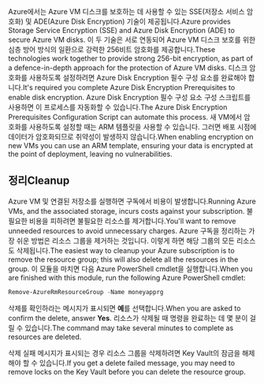 <span data-ttu-id="871c8-101">Azure에서는 Azure VM 디스크를 보호하는 데 사용할 수 있는 SSE(저장소 서비스 암호화) 및 ADE(Azure Disk Encryption) 기술이 제공됩니다.</span><span class="sxs-lookup"><span data-stu-id="871c8-101">Azure provides Storage Service Encryption (SSE) and Azure Disk Encryption (ADE) to secure Azure VM disks.</span></span> <span data-ttu-id="871c8-102">이 두 기술은 서로 연동되어 Azure VM 디스크 보호를 위한 심층 방어 방식의 일환으로 강력한 256비트 암호화를 제공합니다.</span><span class="sxs-lookup"><span data-stu-id="871c8-102">These technologies work together to provide strong 256-bit encryption, as part of a defence-in-depth approach for the protection of Azure VM disks.</span></span> <span data-ttu-id="871c8-103">디스크 암호화를 사용하도록 설정하려면 Azure Disk Encryption 필수 구성 요소를 완료해야 합니다.</span><span class="sxs-lookup"><span data-stu-id="871c8-103">It's required you complete Azure Disk Encryption Prerequisites to enable disk encryption.</span></span> <span data-ttu-id="871c8-104">Azure Disk Encryption 필수 구성 요소 구성 스크립트를 사용하면 이 프로세스를 자동화할 수 있습니다.</span><span class="sxs-lookup"><span data-stu-id="871c8-104">The Azure Disk Encryption Prerequisites Configuration Script can automate this process.</span></span> <span data-ttu-id="871c8-105">새 VM에서 암호화를 사용하도록 설정할 때는 ARM 템플릿을 사용할 수 있습니다. 그러면 배포 시점에 데이터가 암호화되므로 취약성이 발생하지 않습니다.</span><span class="sxs-lookup"><span data-stu-id="871c8-105">When enabling encryption on new VMs you can use an ARM template, ensuring your data is encrypted at the point of deployment, leaving no vulnerabilities.</span></span>

## <a name="cleanup"></a><span data-ttu-id="871c8-106">정리</span><span class="sxs-lookup"><span data-stu-id="871c8-106">Cleanup</span></span>
<!---TODO: Do we need to include cleanup for the free education tier?--->

<span data-ttu-id="871c8-107">Azure VM 및 연결된 저장소를 실행하면 구독에서 비용이 발생합니다.</span><span class="sxs-lookup"><span data-stu-id="871c8-107">Running Azure VMs, and the associated storage, incurs costs against your subscription.</span></span> <span data-ttu-id="871c8-108">불필요한 비용을 피하려면 불필요한 리소스를 제거합니다.</span><span class="sxs-lookup"><span data-stu-id="871c8-108">You'll want to remove unneeded resources to avoid unnecessary charges.</span></span> <span data-ttu-id="871c8-109">Azure 구독을 정리하는 가장 쉬운 방법은 리소스 그룹을 제거하는 것입니다. 이렇게 하면 해당 그룹의 모든 리소스도 삭제됩니다.</span><span class="sxs-lookup"><span data-stu-id="871c8-109">The easiest way to cleanup your Azure subscription is to remove the resource group; this will also delete all the resources in the group.</span></span> <span data-ttu-id="871c8-110">이 모듈을 마치면 다음 Azure PowerShell cmdlet을 실행합니다.</span><span class="sxs-lookup"><span data-stu-id="871c8-110">When you are finished with this module, run the following Azure PowerShell cmdlet:</span></span>

   ```powershell
   Remove-AzureRmResourceGroup -Name moneyapprg
   ```

<span data-ttu-id="871c8-111">삭제를 확인하라는 메시지가 표시되면 **예**를 선택합니다.</span><span class="sxs-lookup"><span data-stu-id="871c8-111">When you are asked to confirm the delete, answer **Yes**.</span></span> <span data-ttu-id="871c8-112">리소스가 삭제될 때 명령을 완료하는 데 몇 분이 걸릴 수 있습니다.</span><span class="sxs-lookup"><span data-stu-id="871c8-112">The command may take several minutes to complete as resources are deleted.</span></span> 

<span data-ttu-id="871c8-113">삭제 실패 메시지가 표시되는 경우 리소스 그룹을 삭제하려면 Key Vault의 잠금을 해제해야 할 수 있습니다.</span><span class="sxs-lookup"><span data-stu-id="871c8-113">If you get a delete failed message, you may need to remove locks on the Key Vault before you can delete the resource group.</span></span>
